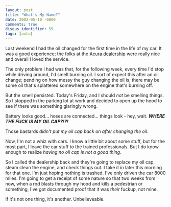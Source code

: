 ```yaml
---
layout: post
title: "What's My Name?"
date: 2002-05-10 -0800
comments: true
disqus_identifier: 59
tags: [auto]
---
```

Last weekend I had the oil changed for the first time in the life of my
car. It was a good experience; the folks at the [Acura
dealership](http://www.acuraofportland.com/) were really nice and
overall I loved the service.
 
 The only problem I had was that, for the following week, every time I'd
stop while driving around, I'd smell burning oil. I sort of expect this
after an oil change; pending on how messy the guy changing the oil is,
there may be some oil that's splattered somewhere on the engine that's
burning off.
 
 But the smell persisted. Today's Friday, and I should *not* be smelling
things. So I stopped in the parking lot at work and decided to open up
the hood to see if there was something glaringly wrong.
 
 Battery looks good... hoses are connected... things look - hey, wait.
***WHERE THE FUCK IS MY OIL CAP?!?!***
 
 Those bastards *didn't put my oil cap back on after changing the oil*.
 
 Now, I'm not a whiz with cars. I know a little bit about some stuff,
but for the most part, I leave the car stuff to the trained
professionals. But I do know enough to realize *having no oil cap is not
a good thing*.
 
 So I called the dealership back and they're going to replace my oil
cap, steam clean the engine, and check things out. I take it in later
this morning for that one. I'm just hoping nothing is trashed. I've only
driven the car 8000 miles. I'm going to get a receipt of some nature so
that two weeks from now, when a rod blasts through my hood and kills a
pedestrian or something, I've got documented proof that it was *their*
fuckup, not mine.
 
 If it's not one thing, it's another. Unbelieveable.
